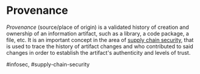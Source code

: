 # Provenance

*Provenance* (source/place of origin) is a validated history of creation and ownership of an information artifact, such as a library, a code package, a file, etc. It is an important concept in the area of [supply chain security](supply%20chain%20security.md), that is used to trace the history of artifact changes and who contributed to said changes in order to establish the artifact's authenticity and levels of trust.

#infosec, #supply-chain-security